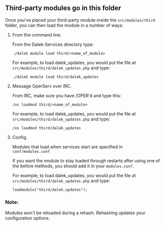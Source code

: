## Third-party modules go in this folder

Once you've placed your third-party module inside the `src/modules/third` folder,
you can then load the module in a number of ways:

1. From the command line.

	From the Dalek-Services directory type:

	`./dalek module load third/<name_of_module>`

	For example, to load dalek_updates, you would put the file at `src/modules/third/dalek_updates.php` and type:

	`./dalek module load third/dalek_updates`


2. Message OperServ over IRC.

	From IRC, make sure you have /OPER'd and type this:
	
	`/os loadmod third/<name_of_module>`
	
	For example, to load dalek_updates, you would put the file at `src/modules/third/dalek_updates.php` and type:
	
	`/os loadmod third/dalek_updates`
	
	
3. Config.

	Modules that load when services start are specified in `conf/modules.conf`
	
	If you want the module to stay loaded through restarts after using one of the before methods, you should add it in your `modules.conf`.
	
	For example, to load dalek_updates, you would put the file at `src/modules/third/dalek_updates.php` and type:
	
	`loadmodule("third/dalek_updates");`


### Note:

Modules won't be reloaded during a rehash. Rehashing updates your configuration options.
